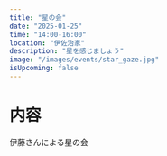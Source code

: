 ```yaml
---
title: "星の会"
date: "2025-01-25"
time: "14:00-16:00"
location: "伊佐治家"
description: "星を感じましょう"
image: "/images/events/star_gaze.jpg"
isUpcoming: false
---
```


# 内容
伊藤さんによる星の会